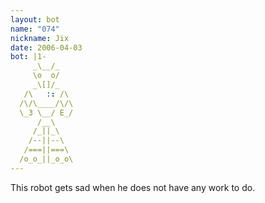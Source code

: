 ```yaml
---
layout: bot
name: "074"
nickname: Jix
date: 2006-04-03
bot: |1-
     _\__/_   
     \o  o/   
     _\[]/_   
   /\   :: /\ 
  /\/\____/\/\
  \_3 \__/ E_/
      /__\    
     /_||_\   
    /--||--\  
   /===||===\ 
  /o_o_||_o_o\
---
```

This robot gets sad when he does not have any work to do.